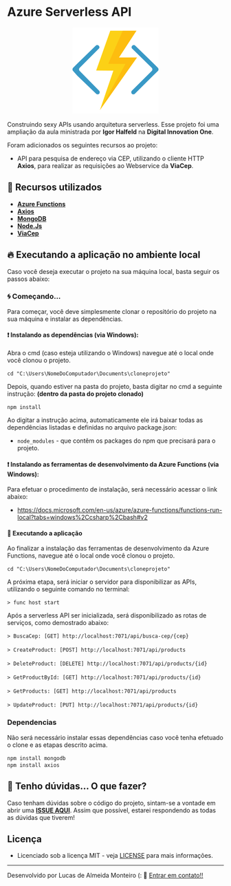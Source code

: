 # Azure Serverless API

<p align="center">
    <img src="https://github.com/lucasdealmeidadev/nodejs-serverless-api/blob/main/azure.png">
</p>

Construindo sexy APIs usando arquitetura serverless. Esse projeto foi uma ampliação da aula ministrada por **Igor Halfeld** na **Digital Innovation One**.

Foram adicionados os seguintes recursos ao projeto: 
- API para pesquisa de endereço via CEP, utilizando o cliente HTTP **Axios**, para realizar as requisições ao Webservice da **ViaCep**.

## 🚀 Recursos utilizados

* **[Azure Functions](https://azure.microsoft.com/pt-br/services/functions/)**
* **[Axios](https://axios-http.com/docs/intro)**
* **[MongoDB](https://github.com/mongodb/node-mongodb-native)**
* **[Node.Js](https://nodejs.org/en/)**
* **[ViaCep](https://viacep.com.br/)**


## 🔥 Executando a aplicação no ambiente local

Caso você deseja executar o projeto na sua máquina local, basta seguir os passos abaixo:

### 🌀 Começando... 

Para começar, você deve simplesmente clonar o repositório do projeto na sua máquina e instalar as dependências.

#### ❗️ Instalando as dependências (via Windows): 

Abra o cmd (caso esteja utilizando o Windows) navegue até o local onde você clonou o projeto.

```
cd "C:\Users\NomeDoComputador\Documents\cloneprojeto"
```

Depois, quando estiver na pasta do projeto, basta digitar no cmd a seguinte instrução: **(dentro da pasta do projeto clonado)**

```
npm install
```

Ao digitar a instrução acima, automaticamente ele irá baixar todas as dependências listadas e definidas no arquivo package.json:

* `node_modules` - que contêm os packages do npm que precisará para o projeto.

#### ❗️ Instalando as ferramentas de desenvolvimento da Azure Functions (via Windows): 

Para efetuar o procedimento de instalação, será necessário acessar o link abaixo:
- https://docs.microsoft.com/en-us/azure/azure-functions/functions-run-local?tabs=windows%2Ccsharp%2Cbash#v2

#### 💨 Executando a aplicação 

Ao finalizar a instalação das ferramentas de desenvolvimento da Azure Functions, navegue até o local onde você clonou o projeto.

```
cd "C:\Users\NomeDoComputador\Documents\cloneprojeto"
```

A próxima etapa, será iniciar o servidor para disponibilizar as APIs, utilizando o seguinte comando no terminal:

```
> func host start
```

Após a serverless API ser inicializada, será disponibilizado as rotas de serviços, como demostrado abaixo:

```
> BuscaCep: [GET] http://localhost:7071/api/busca-cep/{cep}

> CreateProduct: [POST] http://localhost:7071/api/products

> DeleteProduct: [DELETE] http://localhost:7071/api/products/{id}

> GetProductById: [GET] http://localhost:7071/api/products/{id}

> GetProducts: [GET] http://localhost:7071/api/products

> UpdateProduct: [PUT] http://localhost:7071/api/products/{id}
```

### Dependencias
Não será necessário instalar essas dependências caso você tenha efetuado o clone e as etapas descrito acima. 
```
npm install mongodb
npm install axios
```

## 🚩 Tenho dúvidas... O que fazer? 

Caso tenham dúvidas sobre o código do projeto, sintam-se a vontade em abrir uma **[ISSUE AQUI](https://github.com/lucasdealmeidadev/nodejs-serverless-api/issues)**. Assim que possível, estarei respondendo as todas as dúvidas que tiverem!

## Licença

* Licenciado sob a licença MIT - veja [LICENSE](https://github.com/lucasdealmeidadev/nodejs-serverless-api/blob/main/LICENSE) para mais informações.

----------

Desenvolvido por Lucas de Almeida Monteiro (:  👋  [ Entrar em contato!!](https://www.linkedin.com/in/lucas-almeida-145a4513a)
